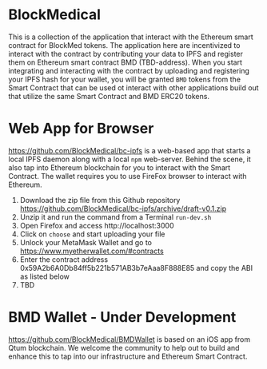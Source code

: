 # BlockMedical
This is a collection of the application that interact with the Ethereum smart contract for BlockMed tokens.
The application here are incentivized to interact with the contract by contributing your data to IPFS and
register them on Ethereum smart contract BMD (TBD-address). When you start integrating and interacting with
the contract by uploading and registering your IPFS hash for your wallet, you will be granted `BMD` tokens
from the Smart Contract that can be used ot interact with other applications build out that utilize the
same Smart Contract and BMD ERC20 tokens.

# Web App for Browser
https://github.com/BlockMedical/bc-ipfs is a web-based app that starts a local IPFS daemon along with
a local `npm` web-server. Behind the scene, it also tap into Ethereum blockchain for you to interact with
the Smart Contract. The wallet requires you to use FireFox browser to interact with Ethereum.

1. Download the zip file from this Github repository https://github.com/BlockMedical/bc-ipfs/archive/draft-v0.1.zip
2. Unzip it and run the command from a Terminal `run-dev.sh`
3. Open Firefox and access http://localhost:3000
4. Click on `choose` and start uploading your file
5. Unlock your MetaMask Wallet and go to https://www.myetherwallet.com/#contracts
6. Enter the contract address 0x59A2b6A0Db84ff5b221b571AB3b7eAaa8F888E85 and copy the ABI as listed below
7. TBD

# BMD Wallet - Under Development
https://github.com/BlockMedical/BMDWallet is based on an iOS app from Qtum blockchain.
We welcome the community to help out to build and enhance this to tap into our infrastructure and
Ethereum Smart Contract.


